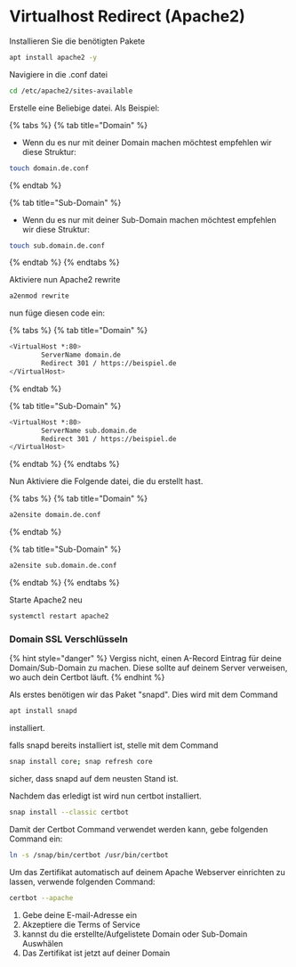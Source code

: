 # Virtualhost Redirect (Apache2)

Installieren Sie die benötigten Pakete

```bash
apt install apache2 -y
```

Navigiere in die .conf datei

```bash
cd /etc/apache2/sites-available
```

Erstelle eine Beliebige datei. Als Beispiel:

{% tabs %}
{% tab title="Domain" %}
* Wenn du es nur mit deiner Domain machen möchtest empfehlen wir diese Struktur:

```bash
touch domain.de.conf
```
{% endtab %}

{% tab title="Sub-Domain" %}
* Wenn du es nur mit deiner Sub-Domain machen möchtest empfehlen wir diese Struktur:

```bash
touch sub.domain.de.conf
```
{% endtab %}
{% endtabs %}

Aktiviere nun Apache2 rewrite

```bash
a2enmod rewrite
```

nun füge diesen code ein:

{% tabs %}
{% tab title="Domain" %}
```bash
<VirtualHost *:80>
        ServerName domain.de
        Redirect 301 / https://beispiel.de
</VirtualHost>
```
{% endtab %}

{% tab title="Sub-Domain" %}
```bash
<VirtualHost *:80>
        ServerName sub.domain.de
        Redirect 301 / https://beispiel.de
</VirtualHost>
```
{% endtab %}
{% endtabs %}

Nun Aktiviere die Folgende datei, die du erstellt hast.

{% tabs %}
{% tab title="Domain" %}
```bash
a2ensite domain.de.conf
```
{% endtab %}

{% tab title="Sub-Domain" %}
```bash
a2ensite sub.domain.de.conf
```
{% endtab %}
{% endtabs %}

Starte Apache2 neu

```bash
systemctl restart apache2
```

### Domain SSL Verschlüsseln

{% hint style="danger" %}
Vergiss nicht, einen A-Record Eintrag für deine Domain/Sub-Domain zu machen. Diese sollte auf deinem Server verweisen, wo auch dein Certbot läuft.
{% endhint %}

Als erstes benötigen wir das Paket "snapd". Dies wird mit dem Command

```bash
apt install snapd
```

installiert.

falls snapd bereits installiert ist, stelle mit dem Command

```bash
snap install core; snap refresh core
```

sicher, dass snapd auf dem neusten Stand ist.

Nachdem das erledigt ist wird nun certbot installiert.

```bash
snap install --classic certbot
```

Damit der Certbot Command verwendet werden kann, gebe folgenden Command ein:

```bash
ln -s /snap/bin/certbot /usr/bin/certbot
```

Um das Zertifikat automatisch auf deinem Apache Webserver einrichten zu lassen, verwende folgenden Command:

```bash
certbot --apache
```

1. Gebe deine E-mail-Adresse ein
2. Akzeptiere die Terms of Service
3. kannst du die erstellte/Aufgelistete Domain oder Sub-Domain Auswhälen
4. Das Zertifikat ist jetzt auf deiner Domain
